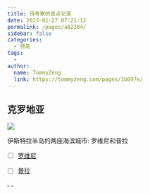 ```yaml
---
title: 待考察的景点记录
date: 2023-01-27 07:21:12
permalink: /pages/a82204/
sidebar: false
categories:
  - 随笔
tags:
  - 
author: 
  name: TommyZeng
  link: https://tommyzeng.com/pages/1b697e/
---
```




## 克罗地亚

![](https://gcore.jsdelivr.net/gh/TommyZeng777/picgo/img/202301271151189.jpg)

伊斯特拉半岛的两座海滨城市: 罗维尼和普拉<!-- more -->

- [ ] [罗维尼](https://baike.baidu.com/item/%E7%BD%97%E7%BB%B4%E5%B0%BC/2435906?fr=aladdin) 

- [ ] [普拉](https://baike.baidu.com/item/%E6%99%AE%E6%8B%89/17568578?fr=aladdin) 



<img src="https://gcore.jsdelivr.net/gh/TommyZeng777/picgo/img/202301271115354.png" style="zoom: 33%;" />
<img src="https://gcore.jsdelivr.net/gh/TommyZeng777/picgo/img/202301271122154.png" style="zoom: 33%;" />